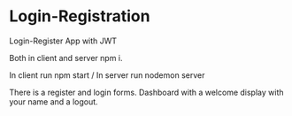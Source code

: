 # Login-Registration

Login-Register App with JWT

Both in client and server npm i.

In client run npm start /
In server run nodemon server

There is a register and login forms. Dashboard with a welcome display with your name and a logout.
